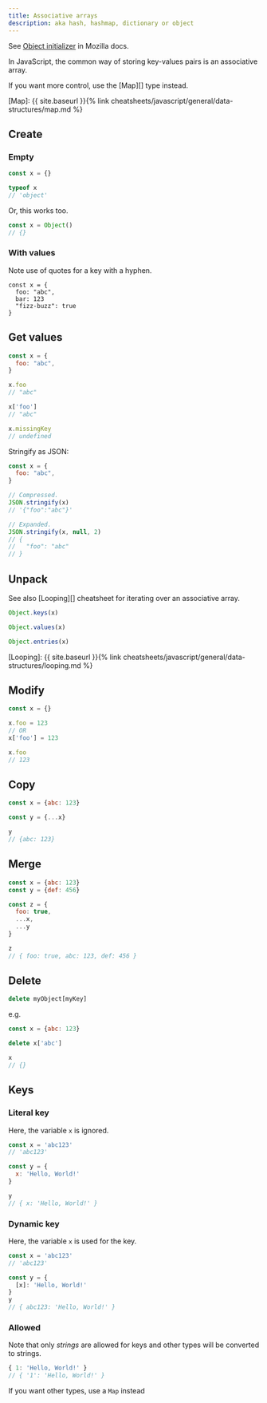 ```yaml
---
title: Associative arrays
description: aka hash, hashmap, dictionary or object
---
```


See [Object initializer](https://developer.mozilla.org/en-US/docs/Web/JavaScript/Reference/Operators/Object_initializer) in Mozilla docs.

In JavaScript, the common way of storing key-values pairs is an associative array.

If you want more control, use the [Map][] type instead.

[Map]: {{ site.baseurl }}{% link cheatsheets/javascript/general/data-structures/map.md %}


## Create

### Empty

```javascript
const x = {}

typeof x
// 'object'
```

Or, this works too.

```javascript
const x = Object()
// {}
```

### With values

Note use of quotes for a key with a hyphen.

```javasript
const x = {
  foo: "abc",
  bar: 123
  "fizz-buzz": true
}
```


## Get values

```javascript
const x = {
  foo: "abc",
}

x.foo
// "abc"

x['foo']
// "abc"

x.missingKey
// undefined
```

Stringify as JSON:

```javascript
const x = {
  foo: "abc",
}

// Compressed.
JSON.stringify(x)
// '{"foo":"abc"}'

// Expanded.
JSON.stringify(x, null, 2)
// {
//   "foo": "abc"
// }
```

## Unpack

See also [Looping][] cheatsheet for iterating over an associative array.

```javascript
Object.keys(x)

Object.values(x)

Object.entries(x)
```

[Looping]: {{ site.baseurl }}{% link cheatsheets/javascript/general/data-structures/looping.md %}


## Modify

```javascript
const x = {}

x.foo = 123
// OR
x['foo'] = 123

x.foo
// 123
```


## Copy

```javascript
const x = {abc: 123}

const y = {...x}

y
// {abc: 123}
```


## Merge

```javascript
const x = {abc: 123}
const y = {def: 456}

const z = {
  foo: true,
  ...x, 
  ...y
}

z
// { foo: true, abc: 123, def: 456 }
```


## Delete

```javascript
delete myObject[myKey]
```

e.g.

```javascript
const x = {abc: 123}

delete x['abc']

x
// {}
```


## Keys

### Literal key

Here, the variable `x` is ignored.

```javascript
const x = 'abc123'
// 'abc123'

const y = {
  x: 'Hello, World!'
}

y
// { x: 'Hello, World!' }
```

### Dynamic key

Here, the variable `x` is used for the key.

```javascript
const x = 'abc123'
// 'abc123'

const y = {
  [x]: 'Hello, World!'
}
y
// { abc123: 'Hello, World!' }
```


### Allowed

Note that only _strings_ are allowed for keys and other types will be converted to strings.

```javascript
{ 1: 'Hello, World!' }
// { '1': 'Hello, World!' }
```

If you want other types, use a `Map` instead



